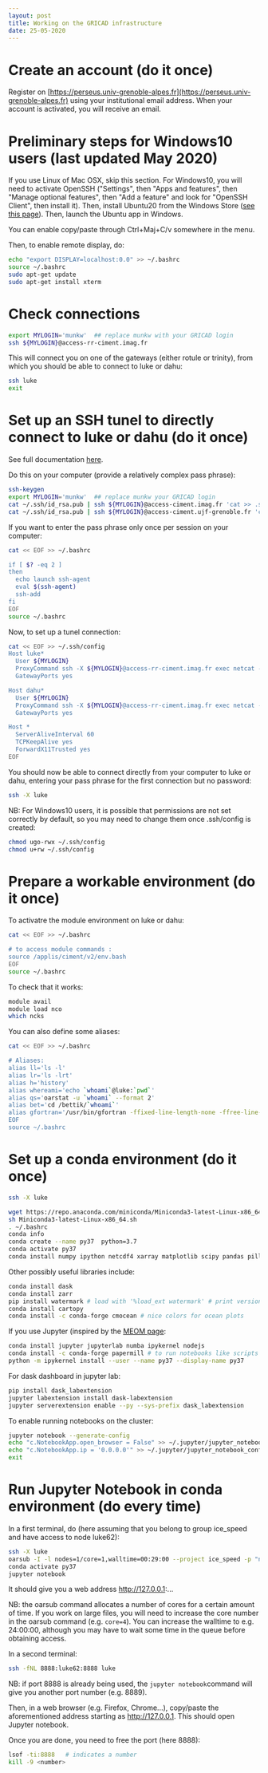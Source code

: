 ```yaml
---
layout: post
title: Working on the GRICAD infrastructure
date: 25-05-2020
---
```


# Create an account (do it once)

Register on [https://perseus.univ-grenoble-alpes.fr](https://perseus.univ-grenoble-alpes.fr) using your institutional email address. When your account is activated, you will receive an email.

# Preliminary steps for Windows10 users (last updated May 2020)

If you use Linux of Mac OSX, skip this section. For Windows10, you will need to activate OpenSSH ("Settings", then "Apps and features", then "Manage optional features", then "Add a feature" and look for "OpenSSH Client", then install it). Then, install Ubuntu20 from the Windows Store ([see this page](https://www.zebulon.fr/astuces/divers/executer-linux-sous-windows-10.html)). Then, launch the Ubuntu app in Windows. 

You can enable copy/paste through Ctrl+Maj+C/v somewhere in the menu.

Then, to enable remote display, do:
```bash
echo "export DISPLAY=localhost:0.0" >> ~/.bashrc
source ~/.bashrc
sudo apt-get update
sudo apt-get install xterm
```

# Check connections

```bash
export MYLOGIN='munkw'  ## replace munkw with your GRICAD login
ssh ${MYLOGIN}@access-rr-ciment.imag.fr
```

This will connect you on one of the gateways (either rotule or trinity), from which you should be able to connect to luke or dahu:
```bash
ssh luke
exit
```

# Set up an SSH tunel to directly connect to luke or dahu (do it once)

See full documentation [here](https://gricad-doc.univ-grenoble-alpes.fr/hpc/connexion/).

Do this on your computer (provide a relatively complex pass phrase):
```bash
ssh-keygen
export MYLOGIN='munkw'  ## replace munkw your GRICAD login
cat ~/.ssh/id_rsa.pub | ssh ${MYLOGIN}@access-ciment.imag.fr 'cat >> .ssh/authorized_keys'
cat ~/.ssh/id_rsa.pub | ssh ${MYLOGIN}@access-ciment.ujf-grenoble.fr 'cat >> .ssh/authorized_keys'
```

If you want to enter the pass phrase only once per session on your computer:
```bash
cat << EOF >> ~/.bashrc

if [ $? -eq 2 ]
then
  echo launch ssh-agent
  eval $(ssh-agent)
  ssh-add
fi
EOF
source ~/.bashrc
```

Now, to set up a tunel connection:
```bash
cat << EOF >> ~/.ssh/config
Host luke*
  User ${MYLOGIN}
  ProxyCommand ssh -X ${MYLOGIN}@access-rr-ciment.imag.fr exec netcat -w 2- %h %p
  GatewayPorts yes

Host dahu*
  User ${MYLOGIN}
  ProxyCommand ssh -X ${MYLOGIN}@access-rr-ciment.imag.fr exec netcat -w 2- %h %p
  GatewayPorts yes

Host *
  ServerAliveInterval 60
  TCPKeepAlive yes
  ForwardX11Trusted yes
EOF
```

You should now be able to connect directly from your computer to luke or dahu, entering your pass phrase for the first connection but no password:
```bash
ssh -X luke
```

NB: For Windows10 users, it is possible that permissions are not set correctly by default, so you may need to change them once .ssh/config is created:
```bash
chmod ugo-rwx ~/.ssh/config
chmod u+rw ~/.ssh/config
```

# Prepare a workable environment (do it once)

To activatre the module environment on luke or dahu:
```bash
cat << EOF >> ~/.bashrc

# to access module commands : 
source /applis/ciment/v2/env.bash
EOF
source ~/.bashrc
```

To check that it works:
```bash
module avail
module load nco
which ncks
```

You can also define some aliases:
```bash
cat << EOF >> ~/.bashrc

# Aliases:
alias ll='ls -l'
alias lr='ls -lrt'
alias h='history'
alias whereami='echo `whoami`@luke:`pwd`'
alias qs='oarstat -u `whoami` --format 2'
alias bet='cd /bettik/`whoami`'
alias gfortran='/usr/bin/gfortran -ffixed-line-length-none -ffree-line-length-none'
EOF
source ~/.bashrc
```

# Set up a conda environment (do it once)

```bash
ssh -X luke

wget https://repo.anaconda.com/miniconda/Miniconda3-latest-Linux-x86_64.sh
sh Miniconda3-latest-Linux-x86_64.sh
. ~/.bashrc
conda info
conda create --name py37  python=3.7
conda activate py37
conda install numpy ipython netcdf4 xarray matplotlib scipy pandas pillow
```

Other possibly useful libraries include:
```bash
conda install dask 
conda install zarr
pip install watermark # load with '%load_ext watermark' # print versions with '%watermark -v -iv'
conda install cartopy
conda install -c conda-forge cmocean # nice colors for ocean plots
```

If you use Jupyter (inspired by the [MEOM page](https://github.com/meom-group/tutos/blob/master/gricad/jupyter-notebooks-on-gricad.md):
```bash
conda install jupyter jupyterlab numba ipykernel nodejs
conda install -c conda-forge papermill # to run notebooks like scripts
python -m ipykernel install --user --name py37 --display-name py37
```

For dask dashboard in jupyter lab:
```bash
pip install dask_labextension
jupyter labextension install dask-labextension
jupyter serverextension enable --py --sys-prefix dask_labextension
```

To enable running notebooks on the cluster:
```bash
jupyter notebook --generate-config
echo "c.NotebookApp.open_browser = False" >> ~/.jupyter/jupyter_notebook_config.py
echo "c.NotebookApp.ip = '0.0.0.0'" >> ~/.jupyter/jupyter_notebook_config.py
exit
```

# Run Jupyter Notebook in conda environment (do every time)

In a first terminal, do (here assuming that you belong to group ice\_speed and have access to node luke62):
```bash
ssh -X luke
oarsub -I -l nodes=1/core=1,walltime=00:29:00 --project ice_speed -p "network_address='luke62'"
conda activate py37
jupyter notebook
```
It should give you a web address http://127.0.0.1:...

NB: the oarsub command allocates a number of cores for a certain amount of time. If you work on large files, you will need to increase the core number in the oarsub command (e.g. ```core=4```). You can increase the walltime to e.g. 24:00:00, although you may have to wait some time in the queue before obtaining access.

In a second terminal:
```bash
ssh -fNL 8888:luke62:8888 luke
```
NB: if port 8888 is already being used, the ```jupyter notebook```command will give you another port number (e.g. 8889).

Then, in a web browser (e.g. Firefox, Chrome...), copy/paste the aforementioned address starting as http://127.0.0.1. This should open Jupyter notebook.

Once you are done, you need to free the port (here 8888):
```bash
lsof -ti:8888   # indicates a number
kill -9 <number>
```

